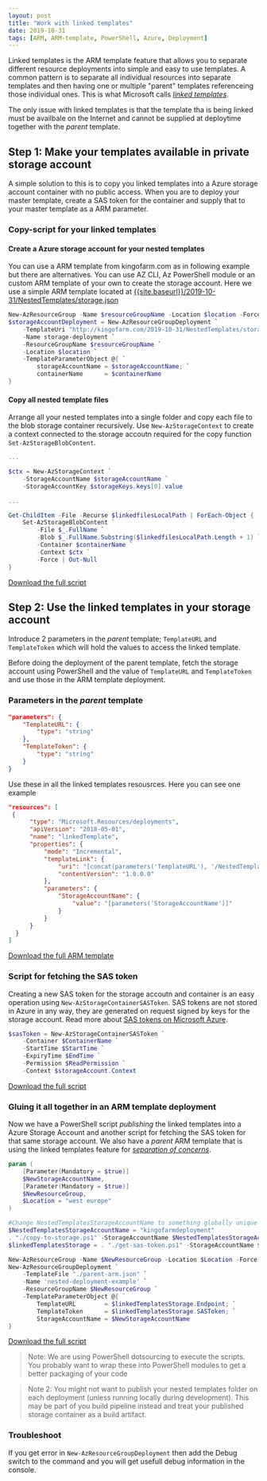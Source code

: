 ```yaml
---
layout: post
title: "Work with linked templates"
date: 2019-10-31
tags: [ARM, ARM-template, PowerShell, Azure, Deployment]
---
```


Linked templates is the ARM template feature that allows you to separate different resource deployments into simple and easy to use templates. A common pattern is to separate all individual resources into separate templates and then having one or multiple "parent" templates referenceing those individual ones. This is what Microsoft calls <a href="https://docs.microsoft.com/en-us/azure/azure-resource-manager/resource-group-linked-templates#external-template" target="_blank">_linked templates_</a>.

The only issue with linked templates is that the template tha is being linked must be availbale on the Internet and cannot be supplied at deploytime together with the _parent_ template.

## Step 1: Make your templates available in private storage account

A simple solution to this is to copy you linked templates into a Azure storage account container with no public access. When you are to deploy your master template, create a SAS token for the container and supply that to your master template as a ARM parameter.

### Copy-script for your linked templates

#### Create a Azure storage account for your nested templates

You can use a ARM template from kingofarm.com as in following example but there are alternatives. You can use AZ CLI, Az PowerShell module or an custom ARM template of your own to create the storage account. Here we use a simple ARM template located at <a href="{{site.baseurl}}/2019-10-31/NestedTemplates/storage.json">{{site.baseurl}}/2019-10-31/NestedTemplates/storage.json</a>

```powershell
New-AzResourceGroup -Name $resourceGroupName -Location $location -Force | Out-Null
$storageAccountDeployment = New-AzResourceGroupDeployment `
    -TemplateUri "http://kingofarm.com/2019-10-31/NestedTemplates/storage.json" `
    -Name storage-deployment `
    -ResourceGroupName $resourceGroupName `
    -Location $location `
    -TemplateParameterObject @{ `
        storageAccountName = $storageAccountName; `
        containerName      = $containerName
}
```

#### Copy all nested template files

Arrange all your nested templates into a single folder and copy each file to the blob storage container recursively. Use `New-AzStorageContext` to create a context connected to the storage accoutn required for the copy function `Set-AzStorageBlobContent`.

```powershell
...

$ctx = New-AzStorageContext `
    -StorageAccountName $storageAccountName `
    -StorageAccountKey $storageKeys.keys[0].value

...

Get-ChildItem -File -Recurse $linkedfilesLocalPath | ForEach-Object {
    Set-AzStorageBlobContent `
        -File $_.FullName `
        -Blob $_.FullName.Substring($linkedfilesLocalPath.Length + 1) `
        -Container $containerName `
        -Context $ctx `
        -Force | Out-Null
}
```

[Download the full script]({{site.baseurl}}/2019-10-31/copy-to-storage.ps1)

## Step 2: Use the linked templates in your storage account

Introduce 2 parameters in the _parent_ template; `TemplateURL` and `TemplateToken` which will hold the values to access the linked template.

Before doing the deployment of the parent template, fetch the storage account using PowerShell and the value of `TemplateURL` and `TemplateToken` and use those in the ARM template deployment.

### Parameters in the _parent_ template

```json
"parameters": {
    "TemplateURL": {
        "type": "string"
    },
    "TemplateToken": {
        "type": "string"
    }
}
```

Use these in all the linked templates resousrces. Here you can see one example

```json
"resources": [
 {
      "type": "Microsoft.Resources/deployments",
      "apiVersion": "2018-05-01",
      "name": "linkedTemplate",
      "properties": {
          "mode": "Incremental",
          "templateLink": {
              "uri": "[concat(parameters('TemplateURL'), '/NestedTemplates/storage.json', parameters('TemplateToken'))]",
              "contentVersion": "1.0.0.0"
          },
          "parameters": {
              "StorageAccountName": {
                  "value": "[parameters('StorageAccountName')]"
              }
          }
      }
  }
]
```

[Download the full ARM template]({{site.baseurl}}/2019-10-31/parent-arm.json)

### Script for fetching the SAS token

Creating a new SAS token for the storage accoutn and container is an easy operation using `New-AzStorageContainerSASToken`. SAS tokens are not stored in Azure in any way, they are generated on request signed by keys for the storage account. Read more about
<a href="https://docs.microsoft.com/en-us/rest/api/storageservices/create-account-sas" target="_blank">SAS tokens on Microsoft Azure</a>.

```powershell
$sasToken = New-AzStorageContainerSASToken `
    -Container $ContainerName `
    -StartTime $StartTime `
    -ExpiryTime $EndTime `
    -Permission $ReadPermission `
    -Context $storageAccount.Context
```

[Download the full script]({{site.baseurl}}/2019-10-31/get-sas-token.ps1)

### Gluing it all together in an ARM template deployment

Now we have a PowerShell script _publishing_ the linked templates into a Azure Storage Account and another script for fetching the SAS token for that same storage account. We also have a _parent_ ARM template that is using the linked templates feature for <a href="https://en.wikipedia.org/wiki/Separation_of_concerns">_separation of concerns_</a>.

```powershell
param (
    [Parameter(Mandatory = $true)]
    $NewStorageAccountName,
    [Parameter(Mandatory = $true)]
    $NewResourceGroup,
    $Location = "west europe"
)

#Change NestedTemplatesStorageAccountName to something globally unique for you
$NestedTemplatesStorageAccountName = "kingofarmdeployment"
. "./copy-to-storage.ps1" -StorageAccountName $NestedTemplatesStorageAccountName
$linkedTemplatesStorage = . "./get-sas-token.ps1" -StorageAccountName $NestedTemplatesStorageAccountName

New-AzResourceGroup -Name $NewResourceGroup -Location $Location -Force | Out-Null
New-AzResourceGroupDeployment `
    -TemplateFile "./parent-arm.json" `
    -Name 'nested-deployment-example' `
    -ResourceGroupName $NewResourceGroup `
    -TemplateParameterObject @{ `
        TemplateURL        = $linkedTemplatesStorage.Endpoint; `
        TemplateToken      = $linkedTemplatesStorage.SASToken; `
        StorageAccountName = $NewStorageAccountName
}
```

[Download the full script]({{site.baseurl}}/2019-10-31/deploy-parent-arm.ps1)

>Note: We are using PowerShell dotsourcing to execute the scripts. You probably want to wrap these into PowerShell modules to get a better packaging of your code

>Note 2: You might not want to publish your nested templates folder on each deployment (unless running locally during development). This may be part of you build pipeline instead and treat your published storage container as a build artifact.

### Troubleshoot

If you get error in `New-AzResourceGroupDeployment` then add the Debug switch to the command and you will get usefull debug information in the console.
